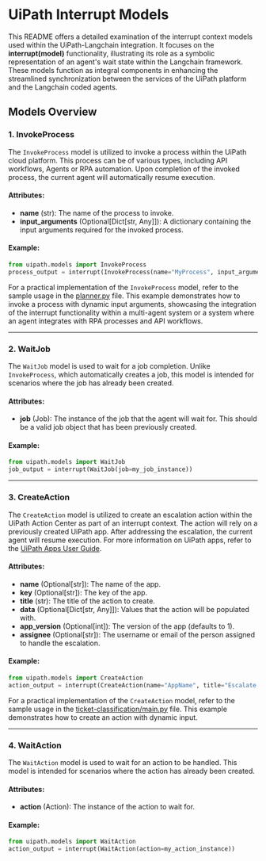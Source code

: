 # UiPath Interrupt Models

This README offers a detailed examination of the interrupt context models used within the UiPath-Langchain integration.
It focuses on the **interrupt(model)** functionality, illustrating its role as a symbolic representation of an agent's
wait state within the Langchain framework.
These models function as integral components in enhancing the streamlined synchronization between the services of the
UiPath platform and the Langchain coded agents.
## Models Overview

### 1. InvokeProcess

The `InvokeProcess` model is utilized to invoke a process within the UiPath cloud platform.
This process can be of various types, including API workflows, Agents or RPA automation.
Upon completion of the invoked process, the current agent will automatically resume execution.

#### Attributes:
- **name** (str): The name of the process to invoke.
- **input_arguments** (Optional[Dict[str, Any]]): A dictionary containing the input arguments required for the invoked process.

#### Example:
```python
from uipath.models import InvokeProcess
process_output = interrupt(InvokeProcess(name="MyProcess", input_arguments={"arg1": "value1"}))
```

For a practical implementation of the `InvokeProcess` model, refer to the sample usage in the [planner.py](../samples/multi-agent-planner-researcher-coder-distributed/src/multi-agent-distributed/planner.py#L181) file. This example demonstrates how to invoke a process with dynamic input arguments, showcasing the integration of the interrupt functionality within a multi-agent system or a system where an agent integrates with RPA processes and API workflows.

---

### 2. WaitJob

The `WaitJob` model is used to wait for a job completion. Unlike `InvokeProcess`, which automatically creates a job, this model is intended for scenarios where
    the job has already been created.

#### Attributes:
- **job** (Job): The instance of the job that the agent will wait for. This should be a valid job object that has been previously created.

#### Example:
```python
from uipath.models import WaitJob
job_output = interrupt(WaitJob(job=my_job_instance))
```

---

### 3. CreateAction

The `CreateAction` model is utilized to create an escalation action within the UiPath Action Center as part of an interrupt context. The action will rely on a previously created UiPath app.
After addressing the escalation, the current agent will resume execution.
For more information on UiPath apps, refer to the [UiPath Apps User Guide](https://docs.uipath.com/apps/automation-cloud/latest/user-guide/introduction).

#### Attributes:
- **name** (Optional[str]): The name of the app.
- **key** (Optional[str]): The key of the app.
- **title** (str): The title of the action to create.
- **data** (Optional[Dict[str, Any]]): Values that the action will be populated with.
- **app_version** (Optional[int]): The version of the app (defaults to 1).
- **assignee** (Optional[str]): The username or email of the person assigned to handle the escalation.

#### Example:
```python
from uipath.models import CreateAction
action_output = interrupt(CreateAction(name="AppName", title="Escalate Issue", data={"key": "value"}, app_version=1, assignee="user@example.com"))
```
For a practical implementation of the `CreateAction` model, refer to the sample usage in the [ticket-classification/main.py](../samples/ticket-classification/main.py#L116) file. This example demonstrates how to create an action with dynamic input.

---

### 4. WaitAction

The `WaitAction` model is used to wait for an action to be handled. This model is intended for scenarios where the action has already been created.

#### Attributes:
- **action** (Action): The instance of the action to wait for.

#### Example:
```python
from uipath.models import WaitAction
action_output = interrupt(WaitAction(action=my_action_instance))
```

